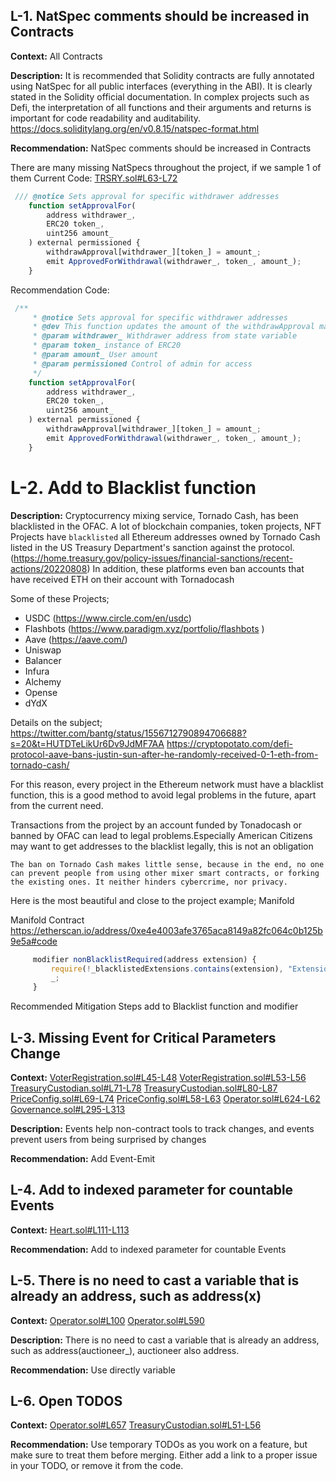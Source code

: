 ## L-1. NatSpec comments should be increased in Contracts

**Context:**
All Contracts

**Description:**
It is recommended that Solidity contracts are fully annotated using NatSpec for all public interfaces (everything in the ABI). It is clearly stated in the Solidity official documentation.
In complex projects such as Defi, the interpretation of all functions and their arguments and returns is important for code readability and auditability.
https://docs.soliditylang.org/en/v0.8.15/natspec-format.html

**Recommendation:**
NatSpec comments should be increased in Contracts

There are many missing NatSpecs throughout the project, if we sample 1 of them
Current Code:
[TRSRY.sol#L63-L72](https://github.com/code-423n4/2022-08-olympus/blob/main/src/modules/TRSRY.sol#L63-L72)
```js
 /// @notice Sets approval for specific withdrawer addresses
    function setApprovalFor(
        address withdrawer_,
        ERC20 token_,
        uint256 amount_
    ) external permissioned {
        withdrawApproval[withdrawer_][token_] = amount_;
        emit ApprovedForWithdrawal(withdrawer_, token_, amount_);
    }
```

Recommendation  Code:
```js
 /**
     * @notice Sets approval for specific withdrawer addresses
     * @dev This function updates the amount of the withdrawApproval mapping value based on the given 3 argument values
     * @param withdrawer_ Withdrawer address from state variable
     * @param token_ instance of ERC20
     * @param amount_ User amount
     * @param permissioned Control of admin for access 
     */
    function setApprovalFor(
        address withdrawer_,
        ERC20 token_,
        uint256 amount_
    ) external permissioned {
        withdrawApproval[withdrawer_][token_] = amount_;
        emit ApprovedForWithdrawal(withdrawer_, token_, amount_);
    }
```

# L-2. Add to Blacklist function

**Description:**
Cryptocurrency mixing service, Tornado Cash, has been blacklisted in the OFAC.
A lot of blockchain companies, token projects, NFT Projects have ```blacklisted``` all Ethereum addresses owned by Tornado Cash listed in the US Treasury Department's sanction against the protocol.
(https://home.treasury.gov/policy-issues/financial-sanctions/recent-actions/20220808)
In addition, these platforms even ban accounts that have received ETH on their account with Tornadocash

Some of these Projects;
* USDC (https://www.circle.com/en/usdc)
* Flashbots (https://www.paradigm.xyz/portfolio/flashbots )
* Aave (https://aave.com/)
* Uniswap
* Balancer
* Infura
* Alchemy 
* Opense
* dYdX

Details on the subject;
https://twitter.com/bantg/status/1556712790894706688?s=20&t=HUTDTeLikUr6Dv9JdMF7AA
https://cryptopotato.com/defi-protocol-aave-bans-justin-sun-after-he-randomly-received-0-1-eth-from-tornado-cash/

For this reason, every project in the Ethereum network must have a blacklist function, this is a good method to avoid legal problems in the future, apart from the current need.

Transactions from the project by an account funded by Tonadocash or banned by OFAC can lead to legal problems.Especially American Citizens may want to get addresses to the blacklist legally, this is not an obligation

```The ban on Tornado Cash makes little sense, because in the end, no one can prevent people from using other mixer smart contracts, or forking the existing ones. It neither hinders cybercrime, nor privacy.```

Here is the most beautiful and close to the project example; Manifold

Manifold Contract
https://etherscan.io/address/0xe4e4003afe3765aca8149a82fc064c0b125b9e5a#code

```js
     modifier nonBlacklistRequired(address extension) {
         require(!_blacklistedExtensions.contains(extension), "Extension blacklisted");
         _;
     }
```
Recommended Mitigation Steps add to Blacklist function and modifier


## L-3. Missing Event for Critical Parameters Change

**Context:**
[VoterRegistration.sol#L45-L48](https://github.com/code-423n4/2022-08-olympus/blob/main/src/policies/VoterRegistration.sol#L45-L48)
[VoterRegistration.sol#L53-L56](https://github.com/code-423n4/2022-08-olympus/blob/main/src/policies/VoterRegistration.sol#L53-L56)
[TreasuryCustodian.sol#L71-L78](https://github.com/code-423n4/2022-08-olympus/blob/main/src/policies/TreasuryCustodian.sol#L71-L78)
[TreasuryCustodian.sol#L80-L87](https://github.com/code-423n4/2022-08-olympus/blob/main/src/policies/TreasuryCustodian.sol#L80-L87)
[PriceConfig.sol#L69-L74](https://github.com/code-423n4/2022-08-olympus/blob/main/src/policies/PriceConfig.sol#L69-L74)
[PriceConfig.sol#L58-L63](https://github.com/code-423n4/2022-08-olympus/blob/main/src/policies/PriceConfig.sol#L58-L63)
[Operator.sol#L624-L62](https://github.com/code-423n4/2022-08-olympus/blob/main/src/policies/Operator.sol#L624-L627)
[Governance.sol#L295-L313](https://github.com/code-423n4/2022-08-olympus/blob/main/src/policies/Governance.sol#L295-L313)

**Description:**
Events help non-contract tools to track changes, and events prevent users from being surprised by changes

**Recommendation:**
Add Event-Emit


## L-4. Add to indexed parameter for countable Events

**Context:**
[Heart.sol#L111-L113](https://github.com/code-423n4/2022-08-olympus/blob/main/src/policies/Heart.sol#L111-L113)

**Recommendation:**
Add to indexed parameter for countable Events



## L-5. There is no need to cast a variable that is already an address, such as address(x)

**Context:**
[Operator.sol#L100](https://github.com/code-423n4/2022-08-olympus/blob/main/src/policies/Operator.sol#L100)
[Operator.sol#L590](https://github.com/code-423n4/2022-08-olympus/blob/main/src/policies/Operator.sol#L590)

**Description:**
There is no need to cast a variable that is already an address, such as address(auctioneer_), auctioneer also address.

**Recommendation:**
Use directly variable



## L-6. Open TODOS

**Context:**
[Operator.sol#L657](https://github.com/code-423n4/2022-08-olympus/blob/main/src/policies/Operator.sol#L657)
[TreasuryCustodian.sol#L51-L56](https://github.com/code-423n4/2022-08-olympus/blob/main/src/policies/TreasuryCustodian.sol#L51-L56)

**Recommendation:**
Use temporary TODOs as you work on a feature, but make sure to treat them before merging. Either add a link to a proper issue in your TODO, or remove it from the code.
